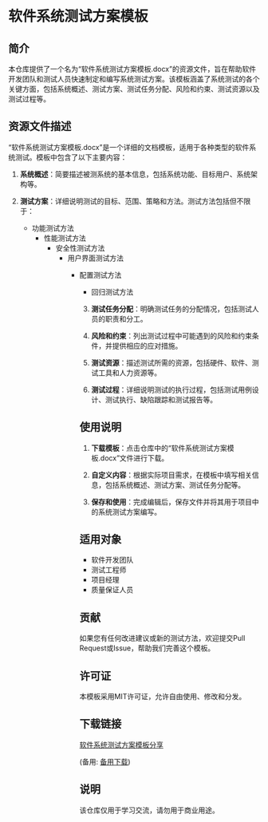 # 软件系统测试方案模板

## 简介

本仓库提供了一个名为“软件系统测试方案模板.docx”的资源文件，旨在帮助软件开发团队和测试人员快速制定和编写系统测试方案。该模板涵盖了系统测试的各个关键方面，包括系统概述、测试方案、测试任务分配、风险和约束、测试资源以及测试过程等。

## 资源文件描述

“软件系统测试方案模板.docx”是一个详细的文档模板，适用于各种类型的软件系统测试。模板中包含了以下主要内容：

1. **系统概述**：简要描述被测系统的基本信息，包括系统功能、目标用户、系统架构等。

2. **测试方案**：详细说明测试的目标、范围、策略和方法。测试方法包括但不限于：
   - 功能测试方法
      - 性能测试方法
         - 安全性测试方法
            - 用户界面测试方法
               - 配置测试方法
                  - 回归测试方法

                  3. **测试任务分配**：明确测试任务的分配情况，包括测试人员的职责和分工。

                  4. **风险和约束**：列出测试过程中可能遇到的风险和约束条件，并提供相应的应对措施。

                  5. **测试资源**：描述测试所需的资源，包括硬件、软件、测试工具和人力资源等。

                  6. **测试过程**：详细说明测试的执行过程，包括测试用例设计、测试执行、缺陷跟踪和测试报告等。

                  ## 使用说明

                  1. **下载模板**：点击仓库中的“软件系统测试方案模板.docx”文件进行下载。

                  2. **自定义内容**：根据实际项目需求，在模板中填写相关信息，包括系统概述、测试方案、测试任务分配等。

                  3. **保存和使用**：完成编辑后，保存文件并将其用于项目中的系统测试方案编写。

                  ## 适用对象

                  - 软件开发团队
                  - 测试工程师
                  - 项目经理
                  - 质量保证人员

                  ## 贡献

                  如果您有任何改进建议或新的测试方法，欢迎提交Pull Request或Issue，帮助我们完善这个模板。

                  ## 许可证

                  本模板采用MIT许可证，允许自由使用、修改和分发。

                  ## 下载链接
                  [软件系统测试方案模板分享](https://pan.quark.cn/s/a0d613dba514) 

                  (备用: [备用下载](https://pan.baidu.com/s/1VSowKNg30Hj0sM7mkTbGQQ?pwd=1234))

                  ## 说明

                  该仓库仅用于学习交流，请勿用于商业用途。
